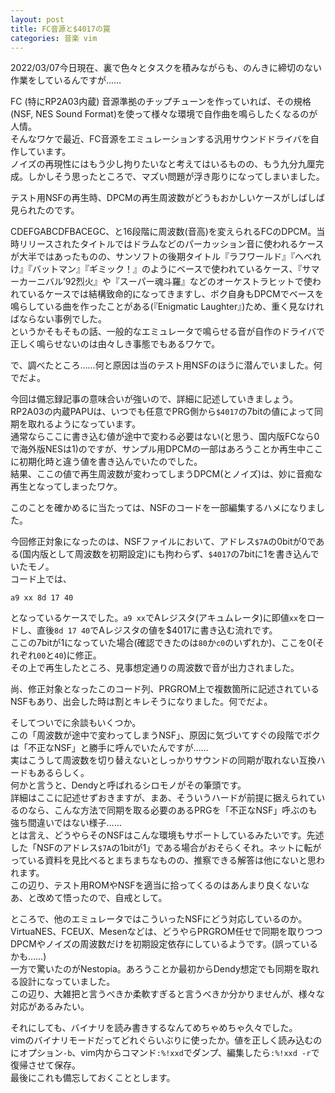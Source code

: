 ```yaml
---
layout: post
title: FC音源と$4017の罠
categories: 音楽 vim
---
```


2022/03/07今日現在、裏で色々とタスクを積みながらも、のんきに締切のない作業をしているんですが……

FC (特にRP2A03内蔵) 音源準拠のチップチューンを作っていれば、その規格(NSF, NES Sound Format)を使って様々な環境で自作曲を鳴らしたくなるのが人情。  
そんなワケで最近、FC音源をエミュレーションする汎用サウンドドライバを自作しています。  
ノイズの再現性にはもう少し拘りたいなと考えてはいるものの、もう九分九厘完成。しかしそう思ったところで、マズい問題が浮き彫りになってしまいました。

テスト用NSFの再生時、DPCMの再生周波数がどうもおかしいケースがしばしば見られたのです。

CDEFGABCDFBACEGC、と16段階に周波数(音高)を変えられるFCのDPCM。当時リリースされたタイトルではドラムなどのパーカッション音に使われるケースが大半ではあったものの、サンソフトの後期タイトル『ラフワールド』『へべれけ』『バットマン』『ギミック！』のようにベースで使われているケース、『サマーカーニバル’92烈火』や『スーパー魂斗羅』などのオーケストラヒットで使われているケースでは結構致命的になってきますし、ボク自身もDPCMでベースを鳴らしている曲を作ったことがある(『Enigmatic Laughter』)ため、重く見なければならない事例でした。  
というかそもそもの話、一般的なエミュレータで鳴らせる音が自作のドライバで正しく鳴らせないのは由々しき事態でもあるワケで。

で、調べたところ……何と原因は当のテスト用NSFのほうに潜んでいました。何でだよ。

今回は備忘録記事の意味合いが強いので、詳細に記述していきましょう。  
RP2A03の内蔵PAPUは、いつでも任意でPRG側から`$4017`の7bitの値によって同期を取れるようになっています。  
通常ならここに書き込む値が途中で変わる必要はない(と思う、国内版FCなら0で海外版NESは1)のですが、サンプル用DPCMの一部はあろうことか再生中ここに初期化時と違う値を書き込んでいたのでした。  
結果、ここの値で再生周波数が変わってしまうDPCM(とノイズ)は、妙に音痴な再生となってしまったワケ。

このことを確かめるに当たっては、NSFのコードを一部編集するハメになりました。

今回修正対象になったのは、NSFファイルにおいて、アドレス`$7A`の0bitが0である(国内版として周波数を初期設定)にも拘わらず、`$4017`の7bitに1を書き込んでいたモノ。  
コード上では、
```
a9 xx 8d 17 40
```
となっているケースでした。`a9 xx`でAレジスタ(アキュムレータ)に即値`xx`をロードし、直後`8d 17 40`でAレジスタの値を$4017に書き込む流れです。  
ここの7bitが1になっていた場合(確認できたのは`80`か`c0`のいずれか)、ここを0(それぞれ`00`と`40`)に修正。  
その上で再生したところ、見事想定通りの周波数で音が出力されました。

尚、修正対象となったこのコード列、PRGROM上で複数箇所に記述されているNSFもあり、出会した時は割とキレそうになりました。何でだよ。

そしてついでに余談もいくつか。  
この「周波数が途中で変わってしまうNSF」、原因に気づいてすぐの段階でボクは「不正なNSF」と勝手に呼んでいたんですが……  
実はこうして周波数を切り替えないとしっかりサウンドの同期が取れない互換ハードもあるらしく。  
何かと言うと、Dendyと呼ばれるシロモノがその筆頭です。  
詳細はここに記述せずおきますが、まあ、そういうハードが前提に据えられているのなら、こんな方法で同期を取る必要のあるPRGを「不正なNSF」呼ぶのも強ち間違いではない様子……  
とは言え、どうやらそのNSFはこんな環境もサポートしているみたいです。先述した「NSFのアドレス`$7A`の1bitが1」である場合がおそらくそれ。ネットに転がっている資料を見比べるとまちまちなものの、推察できる解答は他にないと思われます。  
この辺り、テスト用ROMやNSFを適当に拾ってくるのはあんまり良くないなあ、と改めて悟ったので、自戒として。

ところで、他のエミュレータではこういったNSFにどう対応しているのか。  
VirtuaNES、FCEUX、Mesenなどは、どうやらPRGROM任せで同期を取りつつDPCMやノイズの周波数だけを初期設定依存にしているようです。(誤っているかも……)  
一方で驚いたのがNestopia。あろうことか最初からDendy想定でも同期を取れる設計になっていました。  
この辺り、大雑把と言うべきか柔軟すぎると言うべきか分かりませんが、様々な対応があるみたい。

それにしても、バイナリを読み書きするなんてめちゃめちゃ久々でした。  
vimのバイナリモードだってどれぐらいぶりに使ったか。値を正しく読み込むのにオプション`-b`、vim内からコマンド`:%!xxd`でダンプ、編集したら`:%!xxd -r`で復帰させて保存。  
最後にこれも備忘しておくこととします。
